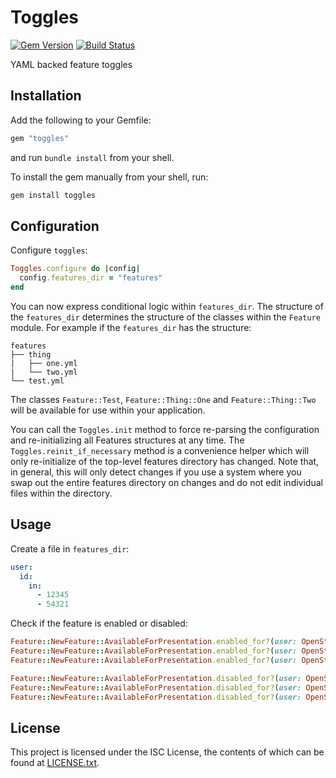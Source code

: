 # Toggles

[![Gem Version](https://badge.fury.io/rb/toggles.svg)](https://badge.fury.io/rb/toggles)
[![Build Status](https://travis-ci.com/EasyPost/toggles.svg?branch=master)](https://travis-ci.com/EasyPost/toggles)

YAML backed feature toggles

## Installation

Add the following to your Gemfile:

```ruby
gem "toggles"
```

and run `bundle install` from your shell.

To install the gem manually from your shell, run:

```ruby
gem install toggles
```

## Configuration

Configure `toggles`:

```ruby
Toggles.configure do |config|
  config.features_dir = "features"
end
```

You can now express conditional logic within `features_dir`. The structure of the `features_dir` determines the structure of the classes within the `Feature` module. For example if the `features_dir` has the structure:

```
features
├── thing
|   ├── one.yml
|   └── two.yml
└── test.yml
```

The classes `Feature::Test`, `Feature::Thing::One` and `Feature::Thing::Two` will be available for use within
your application.

You can call the `Toggles.init` method to force re-parsing the configuration and re-initializing all Features
structures at any time. The `Toggles.reinit_if_necessary` method is a convenience helper which will only
re-initialize of the top-level features directory has changed. Note that, in general, this will only detect
changes if you use a system where you swap out the entire features directory on changes and do not edit
individual files within the directory.

## Usage

Create a file in `features_dir`:

```yaml
user:
  id:
    in:
      - 12345
      - 54321
```

Check if the feature is enabled or disabled:

```ruby
Feature::NewFeature::AvailableForPresentation.enabled_for?(user: OpenStruct.new(id: 12345)) # true
Feature::NewFeature::AvailableForPresentation.enabled_for?(user: OpenStruct.new(id: 54321)) # true
Feature::NewFeature::AvailableForPresentation.enabled_for?(user: OpenStruct.new(id: 7)) # false

Feature::NewFeature::AvailableForPresentation.disabled_for?(user: OpenStruct.new(id: 12345)) # false
Feature::NewFeature::AvailableForPresentation.disabled_for?(user: OpenStruct.new(id: 54321)) # false
Feature::NewFeature::AvailableForPresentation.disabled_for?(user: OpenStruct.new(id: 7)) # true
```

## License

This project is licensed under the ISC License, the contents of which can be found at [LICENSE.txt](LICENSE.txt).
